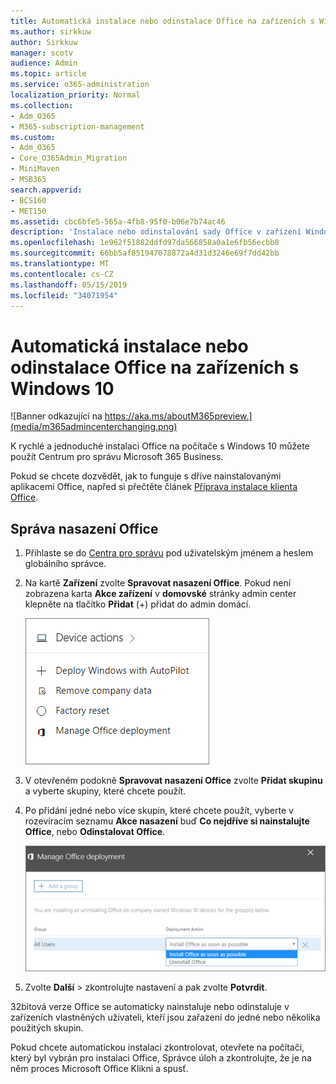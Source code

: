 ```yaml
---
title: Automatická instalace nebo odinstalace Office na zařízeních s Windows 10
ms.author: sirkkuw
author: Sirkkuw
manager: scotv
audience: Admin
ms.topic: article
ms.service: o365-administration
localization_priority: Normal
ms.collection:
- Adm_O365
- M365-subscription-management
ms.custom:
- Adm_O365
- Core_O365Admin_Migration
- MiniMaven
- MSB365
search.appverid:
- BCS160
- MET150
ms.assetid: cbc6bfe5-565a-4fb8-95f0-b06e7b74ac46
description: 'Instalace nebo odinstalování sady Office v zařízení Windows 10 z středisku pro správce Microsoft 365 Business. '
ms.openlocfilehash: 1e962f51882ddfd97da566858a0a1e6fb56ecbb8
ms.sourcegitcommit: 66bb5af851947078872a4d31d3246e69f7dd42bb
ms.translationtype: MT
ms.contentlocale: cs-CZ
ms.lasthandoff: 05/15/2019
ms.locfileid: "34071954"
---
```

# <a name="automatically-install-or-uninstall-office-on-windows-10-devices"></a>Automatická instalace nebo odinstalace Office na zařízeních s Windows 10

![Banner odkazující na https://aka.ms/aboutM365preview.](media/m365admincenterchanging.png)

K rychlé a jednoduché instalaci Office na počítače s Windows 10 můžete použít Centrum pro správu Microsoft 365 Business.
  
Pokud se chcete dozvědět, jak to funguje s dříve nainstalovanými aplikacemi Office, napřed si přečtěte článek [Příprava instalace klienta Office](prepare-for-office-client-deployment.md). 
  
## <a name="manage-office-deployments"></a>Správa nasazení Office

1. Přihlaste se do [Centra pro správu](https://aka.ms/bcsportal) pod uživatelským jménem a heslem globálního správce. 
    
2. Na kartě **Zařízení** zvolte **Spravovat nasazení Office**.
      Pokud není zobrazena karta **Akce zařízení** v **domovské** stránky admin center klepněte na tlačítko **Přidat** (+) přidat do admin domácí.
    
    ![Screenshot of the Devices card in the admin center](media/9982e784-dbf9-4a76-a159-bb3e2e5aa23f.png)
  
3. V otevřeném podokně **Spravovat nasazení Office** zvolte **Přidat skupinu** a vyberte skupiny, které chcete použít.
    
4. Po přidání jedné nebo více skupin, které chcete použít, vyberte v rozevíracím seznamu **Akce nasazení** buď **Co nejdříve si nainstalujte Office**, nebo **Odinstalovat Office**.
    
    ![In the Manage Office deployment pane, choose either Install Office as soon as possible, or Uninstall Office.](media/00f24a61-1848-40c0-b037-78d726c7d757.png)
  
5. Zvolte **Další** \> zkontrolujte nastavení a pak zvolte **Potvrdit**.
    
32bitová verze Office se automaticky nainstaluje nebo odinstaluje v zařízeních vlastněných uživateli, kteří jsou zařazení do jedné nebo několika použitých skupin.
  
Pokud chcete automatickou instalaci zkontrolovat, otevřete na počítači, který byl vybrán pro instalaci Office, Správce úloh a zkontrolujte, že je na něm proces Microsoft Office Klikni a spusť.
  



